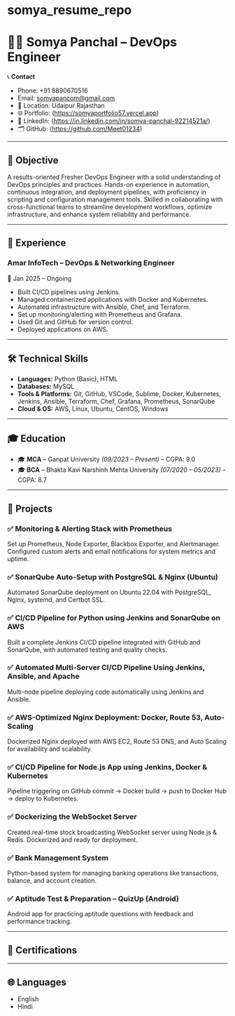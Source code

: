 
# somya_resume_repo

# 👨‍💻 Somya Panchal – DevOps Engineer

📞 **Contact**  
- Phone: +91 8890670516  
- Email: somyapancom@gmail.com  
- 📍 Location: Udaipur Rajasthan  
- 🌐 Portfolio: (https://somyaportfolio57.vercel.app)  
- 🔗 LinkedIn: (https://in.linkedin.com/in/somya-panchal-92214521a/)  
- 🗂 GitHub: (https://github.com/Meet01234)  

---

## 🎯 Objective

A results-oriented Fresher DevOps Engineer with a solid understanding of DevOps principles and practices. Hands-on experience in automation, continuous integration, and deployment pipelines, with proficiency in scripting and configuration management tools. Skilled in collaborating with cross-functional teams to streamline development workflows, optimize infrastructure, and enhance system reliability and performance.

---

## 💼 Experience

### **Amar InfoTech – DevOps & Networking Engineer**  
📅 Jan 2025 – Ongoing  

- Built CI/CD pipelines using Jenkins.  
- Managed containerized applications with Docker and Kubernetes.  
- Automated infrastructure with Ansible, Chef, and Terraform.  
- Set up monitoring/alerting with Prometheus and Grafana.  
- Used Git and GitHub for version control.  
- Deployed applications on AWS.

---

## 🛠️ Technical Skills

- **Languages:** Python (Basic), HTML  
- **Databases:** MySQL  
- **Tools & Platforms:** Git, GitHub, VSCode, Sublime, Docker, Kubernetes, Jenkins, Ansible, Terraform, Chef, Grafana, Prometheus, SonarQube  
- **Cloud & OS:** AWS, Linux, Ubuntu, CentOS, Windows

---

## 🎓 Education

- 🎓 **MCA** – Ganpat University *(09/2023 – Present)* – CGPA: 9.0  
- 🎓 **BCA** – Bhakta Kavi Narshinh Mehta University *(07/2020 – 05/2023)* – CGPA: 8.7

---

## 🚀 Projects

### ✅ Monitoring & Alerting Stack with Prometheus  
Set up Prometheus, Node Exporter, Blackbox Exporter, and Alertmanager. Configured custom alerts and email notifications for system metrics and uptime.

### ✅ SonarQube Auto-Setup with PostgreSQL & Nginx (Ubuntu)  
Automated SonarQube deployment on Ubuntu 22.04 with PostgreSQL, Nginx, systemd, and Certbot SSL.

### ✅ CI/CD Pipeline for Python using Jenkins and SonarQube on AWS  
Built a complete Jenkins CI/CD pipeline integrated with GitHub and SonarQube, with automated testing and quality checks.

### ✅ Automated Multi-Server CI/CD Pipeline Using Jenkins, Ansible, and Apache  
Multi-node pipeline deploying code automatically using Jenkins and Ansible.

### ✅ AWS-Optimized Nginx Deployment: Docker, Route 53, Auto-Scaling  
Dockerized Nginx deployed with AWS EC2, Route 53 DNS, and Auto Scaling for availability and scalability.

### ✅ CI/CD Pipeline for Node.js App using Jenkins, Docker & Kubernetes  
Pipeline triggering on GitHub commit → Docker build → push to Docker Hub → deploy to Kubernetes.

### ✅ Dockerizing the WebSocket Server  
Created real-time stock broadcasting WebSocket server using Node.js & Redis. Dockerized and ready for deployment.

### ✅ Bank Management System  
Python-based system for managing banking operations like transactions, balance, and account creation.

### ✅ Aptitude Test & Preparation – QuizUp (Android)  
Android app for practicing aptitude questions with feedback and performance tracking.

---

## 🏅 Certifications

 

---

## 🌐 Languages

- English    
- Hindi
